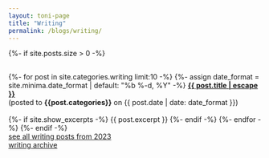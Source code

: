 ```yaml
---
layout: toni-page
title: "Writing"
permalink: /blogs/writing/
---
```

{%- if site.posts.size > 0 -%}
<p style="height: 2px;"></p>
{%- for post in site.categories.writing limit:10 -%}
    {%- assign date_format = site.minima.date_format | default: "%b %-d, %Y" -%}
    <b><a class="post-link" href="{{ post.url | relative_url }}">{{ post.title | escape }}</a></b><br>
    (posted to <b>{{post.categories}}</b> on {{ post.date | date: date_format }})
    <br><br>
        {%- if site.show_excerpts -%}
        {{ post.excerpt }}
        {%- endif -%}
    {%- endfor -%}
{%- endif -%}
<br>
<a href="/blogs/writing/2023/">see all writing posts from 2023</a>
<br><a href="/blogs/writing/archive/">writing archive</a>